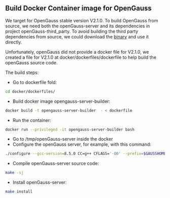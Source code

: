 ## Build Docker Container image for OpenGauss

We target for OpenGauss stable version V2.1.0. To build OpenGauss from source, we need both the openGauss-server and its dependencies in project openGauss-third_party. To avoid building the third party dependencies from source, we could download the [binary](https://opengauss.obs.cn-south-1.myhuaweicloud.com/2.1.0/openGauss-third_party_binarylibs.tar.gz) and use it directly.

Unfortunately, openGauss did not provide a docker file for V2.1.0, we created a file for V2.1.0 at docker/dockerfiles/dockerfile to help build the openGauss source code.

The build steps:
- Go to dockerfile fold:
```bash
cd docker/dockerfiles/
```
- Build docker image opengauss-server-builder:
```bash
docker build -t opengauss-server-builder  - < dockerfile
```
- Run the container:
```bash
docker run --privileged -it opengauss-server-builder bash
```
- Go to /tmp/openGauss-server inside the docker
- Configure the openGauss server, for example, with this command:
```bash
./configure --gcc-version=8.5.0 CC=g++ CFLAGS='-O0' --prefix=$GAUSSHOME --3rd=/tmp/openGauss-third_party_binarylibs
```
- Compile openGauss-server source code:
```bash
make -sj
```
- Install openGauss-server:
```bash
make install
```
